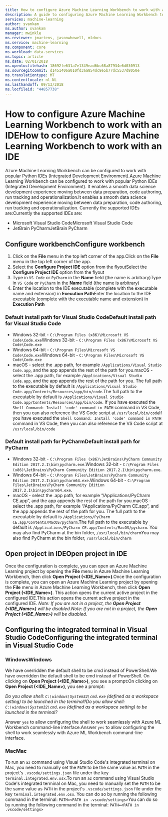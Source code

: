 ```yaml
---
title: How to configure Azure Machine Learning Workbench to work with an IDE?  | Microsoft Docs
description: A guide to configuring Azure Machine Learning Workbench to work with your IDE.
services: machine-learning
author: svankam
ms.author: svankam
manager: mwinkle
ms.reviewer: jmartens, jasonwhowell, mldocs
ms.service: machine-learning
ms.component: core
ms.workload: data-services
ms.topic: article
ms.date: 02/01/2018
ms.openlocfilehash: 18692fe631a7e1349ead6bc68a87934e6d030913
ms.sourcegitcommit: d1451406a010fd3aa854dc8e5b77dc5537d8050e
ms.translationtype: MT
ms.contentlocale: nl-NL
ms.lasthandoff: 09/13/2018
ms.locfileid: "44857738"
---
```

# <a name="how-to-configure-azure-machine-learning-workbench-to-work-with-an-ide"></a><span data-ttu-id="f3798-104">How to configure Azure Machine Learning Workbench to work with an IDE</span><span class="sxs-lookup"><span data-stu-id="f3798-104">How to configure Azure Machine Learning Workbench to work with an IDE</span></span> 

<span data-ttu-id="f3798-105">Azure Machine Learning Workbench can be configured to work with popular Python IDEs (Integrated Development Environment).</span><span class="sxs-lookup"><span data-stu-id="f3798-105">Azure Machine Learning Workbench can be configured to work with popular Python IDEs (Integrated Development Environment).</span></span> <span data-ttu-id="f3798-106">It enables a smooth data science development experience moving between data preparation, code authoring, run tracking and operationalization.</span><span class="sxs-lookup"><span data-stu-id="f3798-106">It enables a smooth data science development experience moving between data preparation, code authoring, run tracking and operationalization.</span></span> <span data-ttu-id="f3798-107">Currently the supported IDEs are:</span><span class="sxs-lookup"><span data-stu-id="f3798-107">Currently the supported IDEs are:</span></span>
- <span data-ttu-id="f3798-108">Microsoft Visual Studio Code</span><span class="sxs-lookup"><span data-stu-id="f3798-108">Microsoft Visual Studio Code</span></span> 
- <span data-ttu-id="f3798-109">JetBrain PyCharm</span><span class="sxs-lookup"><span data-stu-id="f3798-109">JetBrain PyCharm</span></span> 

## <a name="configure-workbench"></a><span data-ttu-id="f3798-110">Configure workbench</span><span class="sxs-lookup"><span data-stu-id="f3798-110">Configure workbench</span></span>
1. <span data-ttu-id="f3798-111">Click on the **File** menu in the top left corner of the app.</span><span class="sxs-lookup"><span data-stu-id="f3798-111">Click on the **File** menu in the top left corner of the app.</span></span> 
2. <span data-ttu-id="f3798-112">Select the **Configure Project IDE** option from the flyout</span><span class="sxs-lookup"><span data-stu-id="f3798-112">Select the **Configure Project IDE** option from the flyout</span></span> 
3. <span data-ttu-id="f3798-113">Type in `VS Code` or `PyCharm` in the **Name** field (the name is arbitrary)</span><span class="sxs-lookup"><span data-stu-id="f3798-113">Type in `VS Code` or `PyCharm` in the **Name** field (the name is arbitrary)</span></span>
4. <span data-ttu-id="f3798-114">Enter the location to the IDE executable (complete with the executable name and extension) in **Execution Path**</span><span class="sxs-lookup"><span data-stu-id="f3798-114">Enter the location to the IDE executable (complete with the executable name and extension) in **Execution Path**</span></span>

### <a name="default-install-path-for-visual-studio-code"></a><span data-ttu-id="f3798-115">Default install path for Visual Studio Code</span><span class="sxs-lookup"><span data-stu-id="f3798-115">Default install path for Visual Studio Code</span></span>  

* <span data-ttu-id="f3798-116">Windows 32-bit - `C:\Program Files (x86)\Microsoft VS Code\Code.exe`</span><span class="sxs-lookup"><span data-stu-id="f3798-116">Windows 32-bit - `C:\Program Files (x86)\Microsoft VS Code\Code.exe`</span></span>
* <span data-ttu-id="f3798-117">Windows 64-bit - `C:\Program Files\Microsoft VS Code\Code.exe`</span><span class="sxs-lookup"><span data-stu-id="f3798-117">Windows 64-bit - `C:\Program Files\Microsoft VS Code\Code.exe`</span></span>
* <span data-ttu-id="f3798-118">macOS - select the .app path, for example `/Applications/Visual Studio Code.app`, and the app appends the rest of the path for you.</span><span class="sxs-lookup"><span data-stu-id="f3798-118">macOS - select the .app path, for example `/Applications/Visual Studio Code.app`, and the app appends the rest of the path for you.</span></span> <span data-ttu-id="f3798-119">The full path to the executable by default is `/Applications/Visual Studio Code.app/Contents/Resources/app/bin/code`.</span><span class="sxs-lookup"><span data-stu-id="f3798-119">The full path to the executable by default is `/Applications/Visual Studio Code.app/Contents/Resources/app/bin/code`.</span></span> <span data-ttu-id="f3798-120">If you have executed the `Shell Command: Install 'code' command in PATH` command in VS Code, then you can also reference the VS Code script at `/usr/local/bin/code`</span><span class="sxs-lookup"><span data-stu-id="f3798-120">If you have executed the `Shell Command: Install 'code' command in PATH` command in VS Code, then you can also reference the VS Code script at `/usr/local/bin/code`</span></span>

### <a name="default-install-path-for-pycharm"></a><span data-ttu-id="f3798-121">Default install path for PyCharm</span><span class="sxs-lookup"><span data-stu-id="f3798-121">Default install path for PyCharm</span></span> 

* <span data-ttu-id="f3798-122">Windows 32-bit - `C:\Program Files (x86)\JetBrains\PyCharm Community Edition 2017.2.1\bin\pycharm.exe`.</span><span class="sxs-lookup"><span data-stu-id="f3798-122">Windows 32-bit - `C:\Program Files (x86)\JetBrains\PyCharm Community Edition 2017.2.1\bin\pycharm.exe`.</span></span> 
* <span data-ttu-id="f3798-123">Windows 64-bit - `C:\Program Files\JetBrains\PyCharm Community Edition 2017.2.1\bin\pycharm64.exe`.</span><span class="sxs-lookup"><span data-stu-id="f3798-123">Windows 64-bit - `C:\Program Files\JetBrains\PyCharm Community Edition 2017.2.1\bin\pycharm64.exe`.</span></span>
* <span data-ttu-id="f3798-124">macOS - select the .app path, for example “/Applications/PyCharm CE.app”, and the app appends the rest of the path for you.</span><span class="sxs-lookup"><span data-stu-id="f3798-124">macOS - select the .app path, for example “/Applications/PyCharm CE.app”, and the app appends the rest of the path for you.</span></span> <span data-ttu-id="f3798-125">The full path to the executable by default is `/Applications/PyCharm CE.app/Contents/MacOS/pycharm`.</span><span class="sxs-lookup"><span data-stu-id="f3798-125">The full path to the executable by default is `/Applications/PyCharm CE.app/Contents/MacOS/pycharm`.</span></span> <span data-ttu-id="f3798-126">You may also find PyCharm at the bin folder, `/usr/local/bin/charm`</span><span class="sxs-lookup"><span data-stu-id="f3798-126">You may also find PyCharm at the bin folder, `/usr/local/bin/charm`</span></span>

## <a name="open-project-in-ide"></a><span data-ttu-id="f3798-127">Open project in IDE</span><span class="sxs-lookup"><span data-stu-id="f3798-127">Open project in IDE</span></span> 
<span data-ttu-id="f3798-128">Once the configuration is complete, you can open an Azure Machine Learning project by opening the **File** menu in Azure Machine Learning Workbench, then click **Open Project (<IDE_Name>)**.</span><span class="sxs-lookup"><span data-stu-id="f3798-128">Once the configuration is complete, you can open an Azure Machine Learning project by opening the **File** menu in Azure Machine Learning Workbench, then click **Open Project (<IDE_Name>)**.</span></span> <span data-ttu-id="f3798-129">This action opens the current active project in the configured IDE.</span><span class="sxs-lookup"><span data-stu-id="f3798-129">This action opens the current active project in the configured IDE.</span></span> <span data-ttu-id="f3798-130">_Note: If you are not in a project, the **Open Project (<IDE_Name>)** will be disabled._</span><span class="sxs-lookup"><span data-stu-id="f3798-130">_Note: If you are not in a project, the **Open Project (<IDE_Name>)** will be disabled._</span></span>

## <a name="configuring-the-integrated-terminal-in-visual-studio-code"></a><span data-ttu-id="f3798-131">Configuring the integrated terminal in Visual Studio Code</span><span class="sxs-lookup"><span data-stu-id="f3798-131">Configuring the integrated terminal in Visual Studio Code</span></span>

### <a name="windows"></a><span data-ttu-id="f3798-132">Windows</span><span class="sxs-lookup"><span data-stu-id="f3798-132">Windows</span></span> 
<span data-ttu-id="f3798-133">We have overridden the default shell to be cmd instead of PowerShell.</span><span class="sxs-lookup"><span data-stu-id="f3798-133">We have overridden the default shell to be cmd instead of PowerShell.</span></span> <span data-ttu-id="f3798-134">On clicking on **Open Project (<IDE_Name>)**, you see a prompt:</span><span class="sxs-lookup"><span data-stu-id="f3798-134">On clicking on **Open Project (<IDE_Name>)**, you see a prompt:</span></span> 

<span data-ttu-id="f3798-135">_Do you allow shell: `C:\windows\System32\cmd.exe` (defined as a workspace setting) to be launched in the terminal?_</span><span class="sxs-lookup"><span data-stu-id="f3798-135">_Do you allow shell: `C:\windows\System32\cmd.exe` (defined as a workspace setting) to be launched in the terminal?_</span></span>

<span data-ttu-id="f3798-136">Answer `yes` to allow configuring the shell to work seamlessly with Azure ML Workbench command-line interface.</span><span class="sxs-lookup"><span data-stu-id="f3798-136">Answer `yes` to allow configuring the shell to work seamlessly with Azure ML Workbench command-line interface.</span></span>

### <a name="mac"></a><span data-ttu-id="f3798-137">Mac</span><span class="sxs-lookup"><span data-stu-id="f3798-137">Mac</span></span>
<span data-ttu-id="f3798-138">To run an `az` command using Visual Studio Code's integrated terminal on Mac, you need to manually set the `PATH` to be the same value as `PATH` in the project's `.vscode/settings.json` file under the key `terminal.integrated.env.osx`.</span><span class="sxs-lookup"><span data-stu-id="f3798-138">To run an `az` command using Visual Studio Code's integrated terminal on Mac, you need to manually set the `PATH` to be the same value as `PATH` in the project's `.vscode/settings.json` file under the key `terminal.integrated.env.osx`.</span></span> <span data-ttu-id="f3798-139">You can do so by running the following command in the terminal: `PATH=<PATH in .vscode/settings>`</span><span class="sxs-lookup"><span data-stu-id="f3798-139">You can do so by running the following command in the terminal: `PATH=<PATH in .vscode/settings>`</span></span>
